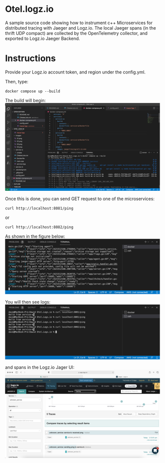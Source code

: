 # Otel.logz.io
A sample source code showing how to instrument c++ Microservices for distributed tracing with Jaeger and Logz.io. The local Jaeger spans (in the thrift UDP compact) are collected by the OpenTelemetry collector, and exported to Logz.io Jaeger Backend.

# Instructions
Provide your Logz.io account token, and region under the config.yml. 

Then, type:
```
docker compose up --build
```

The build will begin: 
![Figure](/images/01.png)

Once this is done, you can send GET request to one of the microservices:
```
curl http://localhost:8081/ping
```
or
```
curl http://localhost:8082/ping
```
As shown in the figure below:
![Figure](/images/02.png)

You will then see logs: 
![Figure](/images/03.png)

and spans in the Logz.io Jager UI:
![Figure](/images/07.png)

